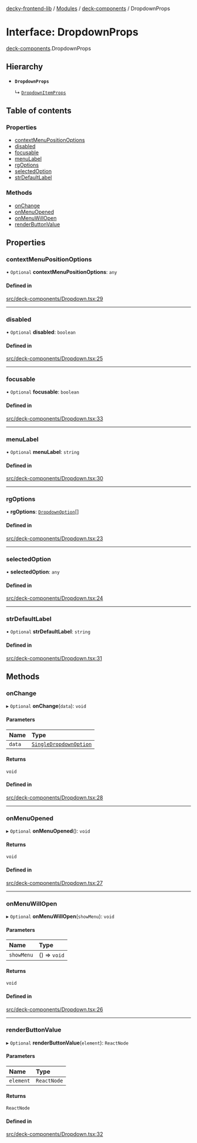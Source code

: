 [decky-frontend-lib](../README.md) / [Modules](../modules.md) / [deck-components](../modules/deck_components.md) / DropdownProps

# Interface: DropdownProps

[deck-components](../modules/deck_components.md).DropdownProps

## Hierarchy

- **`DropdownProps`**

  ↳ [`DropdownItemProps`](deck_components.DropdownItemProps.md)

## Table of contents

### Properties

- [contextMenuPositionOptions](deck_components.DropdownProps.md#contextmenupositionoptions)
- [disabled](deck_components.DropdownProps.md#disabled)
- [focusable](deck_components.DropdownProps.md#focusable)
- [menuLabel](deck_components.DropdownProps.md#menulabel)
- [rgOptions](deck_components.DropdownProps.md#rgoptions)
- [selectedOption](deck_components.DropdownProps.md#selectedoption)
- [strDefaultLabel](deck_components.DropdownProps.md#strdefaultlabel)

### Methods

- [onChange](deck_components.DropdownProps.md#onchange)
- [onMenuOpened](deck_components.DropdownProps.md#onmenuopened)
- [onMenuWillOpen](deck_components.DropdownProps.md#onmenuwillopen)
- [renderButtonValue](deck_components.DropdownProps.md#renderbuttonvalue)

## Properties

### contextMenuPositionOptions

• `Optional` **contextMenuPositionOptions**: `any`

#### Defined in

[src/deck-components/Dropdown.tsx:29](https://github.com/SteamDeckHomebrew/decky-frontend-lib/blob/82f604a/src/deck-components/Dropdown.tsx#L29)

___

### disabled

• `Optional` **disabled**: `boolean`

#### Defined in

[src/deck-components/Dropdown.tsx:25](https://github.com/SteamDeckHomebrew/decky-frontend-lib/blob/82f604a/src/deck-components/Dropdown.tsx#L25)

___

### focusable

• `Optional` **focusable**: `boolean`

#### Defined in

[src/deck-components/Dropdown.tsx:33](https://github.com/SteamDeckHomebrew/decky-frontend-lib/blob/82f604a/src/deck-components/Dropdown.tsx#L33)

___

### menuLabel

• `Optional` **menuLabel**: `string`

#### Defined in

[src/deck-components/Dropdown.tsx:30](https://github.com/SteamDeckHomebrew/decky-frontend-lib/blob/82f604a/src/deck-components/Dropdown.tsx#L30)

___

### rgOptions

• **rgOptions**: [`DropdownOption`](../modules/deck_components.md#dropdownoption)[]

#### Defined in

[src/deck-components/Dropdown.tsx:23](https://github.com/SteamDeckHomebrew/decky-frontend-lib/blob/82f604a/src/deck-components/Dropdown.tsx#L23)

___

### selectedOption

• **selectedOption**: `any`

#### Defined in

[src/deck-components/Dropdown.tsx:24](https://github.com/SteamDeckHomebrew/decky-frontend-lib/blob/82f604a/src/deck-components/Dropdown.tsx#L24)

___

### strDefaultLabel

• `Optional` **strDefaultLabel**: `string`

#### Defined in

[src/deck-components/Dropdown.tsx:31](https://github.com/SteamDeckHomebrew/decky-frontend-lib/blob/82f604a/src/deck-components/Dropdown.tsx#L31)

## Methods

### onChange

▸ `Optional` **onChange**(`data`): `void`

#### Parameters

| Name | Type |
| :------ | :------ |
| `data` | [`SingleDropdownOption`](deck_components.SingleDropdownOption.md) |

#### Returns

`void`

#### Defined in

[src/deck-components/Dropdown.tsx:28](https://github.com/SteamDeckHomebrew/decky-frontend-lib/blob/82f604a/src/deck-components/Dropdown.tsx#L28)

___

### onMenuOpened

▸ `Optional` **onMenuOpened**(): `void`

#### Returns

`void`

#### Defined in

[src/deck-components/Dropdown.tsx:27](https://github.com/SteamDeckHomebrew/decky-frontend-lib/blob/82f604a/src/deck-components/Dropdown.tsx#L27)

___

### onMenuWillOpen

▸ `Optional` **onMenuWillOpen**(`showMenu`): `void`

#### Parameters

| Name | Type |
| :------ | :------ |
| `showMenu` | () => `void` |

#### Returns

`void`

#### Defined in

[src/deck-components/Dropdown.tsx:26](https://github.com/SteamDeckHomebrew/decky-frontend-lib/blob/82f604a/src/deck-components/Dropdown.tsx#L26)

___

### renderButtonValue

▸ `Optional` **renderButtonValue**(`element`): `ReactNode`

#### Parameters

| Name | Type |
| :------ | :------ |
| `element` | `ReactNode` |

#### Returns

`ReactNode`

#### Defined in

[src/deck-components/Dropdown.tsx:32](https://github.com/SteamDeckHomebrew/decky-frontend-lib/blob/82f604a/src/deck-components/Dropdown.tsx#L32)
